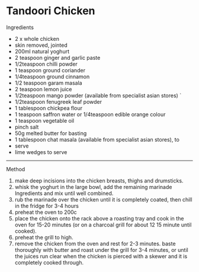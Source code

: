 # Tandoori Chicken

Ingredients

-   2 x whole chicken
-   skin removed, jointed
-   200ml natural yoghurt
-   2 teaspoon ginger and garlic paste
-   1/2teaspoon chilli powder
-   1 teaspoon ground coriander
-   1/4teaspoon ground cinnamon
-   1/2 teaspoon garam masala
-   2 teaspoon lemon juice
-   1/2teaspoon mango powder (available from specialist asian stores) \`
-   1/2teaspoon fenugreek leaf powder
-   1 tablespoon chickpea flour
-   1 teaspoon saffron water or 1/4teaspoon edible orange colour
-   1 teaspoon vegetable oil
-   pinch salt
-   50g melted butter for basting
-   1 tablespoon chat masala (available from specialist asian stores), to
-   serve
-   lime wedges to serve

--------------------------------------------------------------------------------

Method

1.  make deep incisions into the chicken breasts, thighs and drumsticks.
2.  whisk the yoghurt in the large bowl, add the remaining marinade Ingredients
    and mix until well combined.
3.  rub the marinade over the chicken until it is completely coated, then chill
    in the fridge for 3-4 hours
4.  preheat the oven to 200c
5.  place the chicken onto the rack above a roasting tray and cook in the oven
    for 15-20 minutes (or on a charcoal grill for about 12 15 minute until
    cooked).
6.  preheat the grill to high.
7.  remove the chicken from the oven and rest for 2-3 minutes. baste thoroughly
    with butter and roast under the grill for 3-4 minutes, or until the juices
    run clear when the chicken is pierced with a skewer and it is completely
    cooked through.
